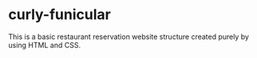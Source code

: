 # curly-funicular
This is a basic restaurant reservation website structure created purely by using HTML and CSS. 

